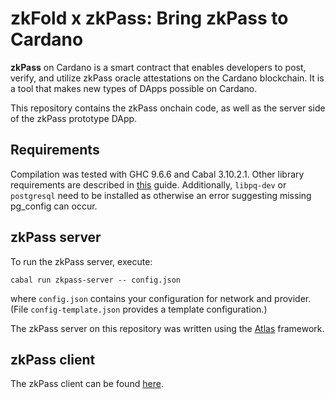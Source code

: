 # zkFold x zkPass: Bring zkPass to Cardano

**zkPass** on Cardano is a smart contract that enables developers to post, verify, and utilize zkPass oracle attestations on the Cardano blockchain. It is a tool that makes new types of DApps possible on Cardano.

This repository contains the zkPass onchain code, as well as the server side of the zkPass prototype DApp.

## Requirements

Compilation was tested with GHC 9.6.6 and Cabal 3.10.2.1.  Other library requirements are described in [this](https://github.com/input-output-hk/cardano-node-wiki/blob/602fe3a56a13a773cd6c0e00420ee3e5c56f2857/docs/getting-started/install.md) guide.  Additionally, `libpq-dev` or `postgresql` need to be installed as otherwise an error suggesting missing pg_config can occur.

## zkPass server

To run the zkPass server, execute:
```shell
cabal run zkpass-server -- config.json
```
where `config.json` contains your configuration for network and provider.  (File `config-template.json` provides a template configuration.)

The zkPass server on this repository was written using the [Atlas](https://atlas-app.io) framework.

## zkPass client

The zkPass client can be found [here](https://github.com/zkFold/zkpass-client).